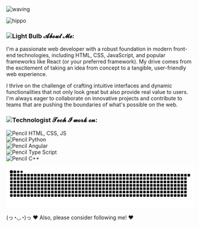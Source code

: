 ![waving](https://capsule-render.vercel.app/api?type=waving&height=200&text=Welcome!&fontAlign=80&fontAlignY=40&color=gradient)

![hippo](https://cdn.dribbble.com/userupload/41784761/file/original-a61a9e3e4588d69413bf0c7e35853cfc.gif)

### <img src="https://raw.githubusercontent.com/Tarikul-Islam-Anik/Telegram-Animated-Emojis/main/Objects/Light%20Bulb.webp" alt="Light Bulb" width="35" height="35" /> 𝓐𝓫𝓸𝓾𝓽 𝓜𝓮:

I'm a passionate web developer with a robust foundation in modern front-end technologies, including HTML, CSS, JavaScript, and popular frameworks like React (or your preferred framework). My drive comes from the excitement of taking an idea from concept to a tangible, user-friendly web experience. 

I thrive on the challenge of crafting intuitive interfaces and dynamic functionalities that not only look great but also provide real value to users. I'm always eager to collaborate on innovative projects and contribute to teams that are pushing the boundaries of what's possible on the web.

### <img src="https://raw.githubusercontent.com/Tarikul-Islam-Anik/Telegram-Animated-Emojis/main/People/Technologist.webp" alt="Technologist" width="35" height="35" /> 𝓣𝓮𝓬𝓱 𝓘 𝔀𝓸𝓻𝓴 𝓸𝓷:

<img src="https://raw.githubusercontent.com/Tarikul-Islam-Anik/Telegram-Animated-Emojis/main/Objects/Pencil.webp" alt="Pencil" width="25" height="25" /> HTML, CSS, JS<br>
<img src="https://raw.githubusercontent.com/Tarikul-Islam-Anik/Telegram-Animated-Emojis/main/Objects/Pencil.webp" alt="Pencil" width="25" height="25" /> Python<br>
<img src="https://raw.githubusercontent.com/Tarikul-Islam-Anik/Telegram-Animated-Emojis/main/Objects/Pencil.webp" alt="Pencil" width="25" height="25" /> Angular<br>
<img src="https://raw.githubusercontent.com/Tarikul-Islam-Anik/Telegram-Animated-Emojis/main/Objects/Pencil.webp" alt="Pencil" width="25" height="25" /> Type Script<br>
<img src="https://raw.githubusercontent.com/Tarikul-Islam-Anik/Telegram-Animated-Emojis/main/Objects/Pencil.webp" alt="Pencil" width="25" height="25" /> C++

<picture>
  <source media="(prefers-color-scheme: dark)" srcset="https://raw.githubusercontent.com/mightstar/mightstar/output/github-contribution-grid-snake-dark.svg">
  <source media="(prefers-color-scheme: light)" srcset="https://raw.githubusercontent.com/mightstar/mightstar/output/github-contribution-grid-snake.svg">
  <img alt="github contribution grid snake animation" src="https://raw.githubusercontent.com/mightstar/mightstar/output/github-contribution-grid-snake.svg">
</picture><br>

(っ◔◡◔)っ ♥ Also, please consider following me! ♥
